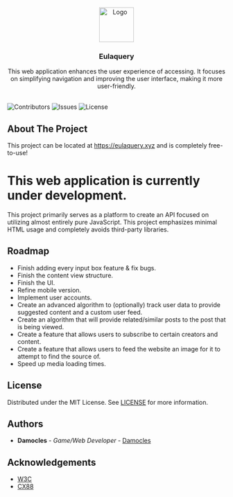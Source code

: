 <br/>
<p align="center">
  <a href="https://github.com/SpanksMcYeet/Eulaquery">
    <img src="https://cdn.discordapp.com/attachments/878254472684503141/1189309365694496919/grimheart.png?ex=659db1a9&is=658b3ca9&hm=b4dbcd9de8839496df76d7967144b66ff199e71bc767c8c8034fbd33081567bc&" alt="Logo" width="80" height="80">
  </a>

  <h3 align="center">Eulaquery</h3>

  <p align="center">
    This web application enhances the user experience of accessing. It focuses on simplifying navigation and improving the user interface, making it more user-friendly.
    <br/>
    <br/>
  </p>
</p>

![Contributors](https://img.shields.io/github/contributors/SpanksMcYeet/Eulaquery?color=dark-green) ![Issues](https://img.shields.io/github/issues/SpanksMcYeet/Eulaquery) ![License](https://img.shields.io/github/license/SpanksMcYeet/Eulaquery) 

## About The Project

This project can be located at https://eulaquery.xyz and is completely free-to-use!

# This web application is currently under development.
This project primarily serves as a platform to create an API focused on utilizing almost entirely pure JavaScript. This project emphasizes minimal HTML usage and completely avoids third-party libraries.

## Roadmap

- Finish adding every input box feature & fix bugs.
- Finish the content view structure.
- Finish the UI.
- Refine mobile version.
- Implement user accounts.
- Create an advanced algorithm to (optionally) track user data to provide suggested content and a custom user feed.
- Create an algorithm that will provide related/similar posts to the post that is being viewed.
- Create a feature that allows users to subscribe to certain creators and content.
- Create a feature that allows users to feed the website an image for it to attempt to find the source of.
- Speed up media loading times.

## License

Distributed under the MIT License. See [LICENSE](https://github.com/SpanksMcYeet/Eulaquery/blob/main/LICENSE.md) for more information.

## Authors

* **Damocles** - *Game/Web Developer* - [Damocles](https://github.com/SpankcMcYeet/)

## Acknowledgements

* [W3C](https://github.com/w3c/webcodecs)
* [CX88](https://github.com/cx88)
